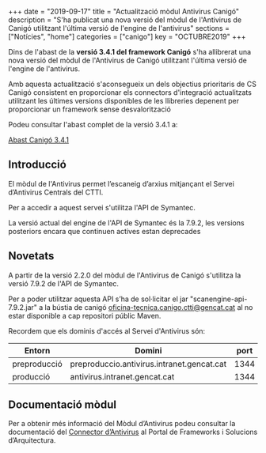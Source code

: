 +++
date        = "2019-09-17"
title       = "Actualització mòdul Antivirus Canigó"
description = "S'ha publicat una nova versió del mòdul de l'Antivirus de Canigó utilitzant l'última versió de l'engine de l'antivirus"
sections    = ["Notícies", "home"]
categories  = ["canigo"]
key         = "OCTUBRE2019"
+++

Dins de l'abast de la **versió 3.4.1 del framework Canigó** s'ha allibrerat una nova versió del mòdul de l'Antivirus de Canigó utilitzant l'última versió de l'engine de l'antivirus.

Amb aquesta actualització s'aconsegueix un dels objectius prioritaris de CS Canigó consistent en proporcionar els connectors d'integració actualitzats utilitzant les últimes versions disponibles de les llibreries depenent per proporcionar un framework sense desvalorització 

Podeu consultar l'abast complet de la versió 3.4.1 a:

[Abast Canigó 3.4.1](https://cstd.ctti.gencat.cat/jiracstd/issues/?jql=project%20%3D%20CAN%20AND%20fixVersion%20%3D%203.4.1)

## Introducció

El mòdul de l'Antivirus permet l’escaneig d’arxius mitjançant el Servei d’Antivirus Centrals del CTTI.

Per a accedir a aquest servei s'utilitza l'API de Symantec.

La versió actual del engine de l'API de Symantec és la 7.9.2, les versions posteriors encara que continuen actives estan deprecades

## Novetats

A partir de la versió 2.2.0 del mòdul de l'Antivirus de Canigó s'utilitza la versió 7.9.2 de l'API de Symantec.

Per a poder utilitzar aquesta API s’ha de sol·licitar el jar "scanengine-api-7.9.2.jar" a la bústia de canigó <oficina-tecnica.canigo.ctti@gencat.cat> al no estar disponible a cap repositori públic Maven.

Recordem que els dominis d'accés al Servei d'Antivirus són:

Entorn         | Domini 										| port
-------------- | ----------------------------------------------	| -----
preproducció   | preproduccio.antivirus.intranet.gencat.cat     | 1344
producció      | antivirus.intranet.gencat.cat       			| 1344


## Documentació mòdul

Per a obtenir més informació del Mòdul d’Antivirus podeu consultar la documentació del [Connector d’Antivirus](/canigo-documentacio-versions-3x-integracio/modul-antivirus/) al Portal de Frameworks i Solucions d’Arquitectura.
